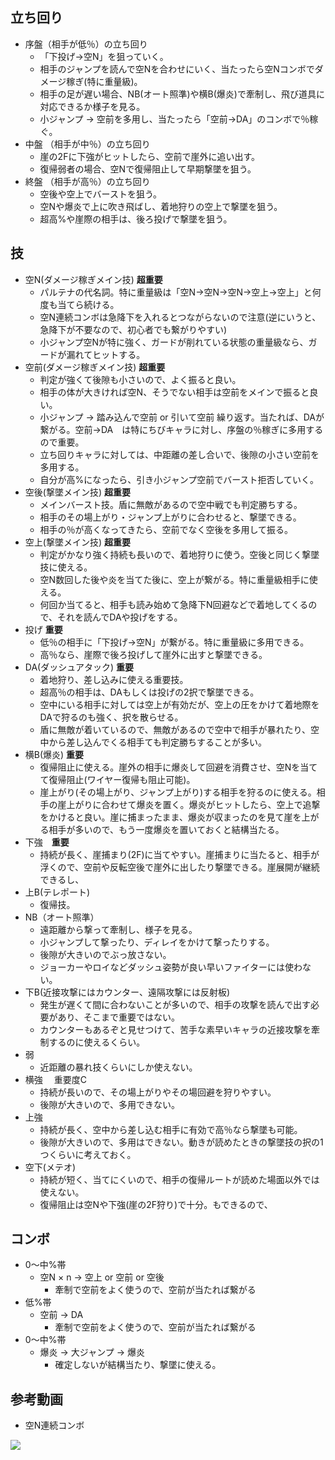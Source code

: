 
## 立ち回り


- 序盤（相手が低％）の立ち回り
    - 「下投げ→空N」を狙っていく。
    - 相手のジャンプを読んで空Nを合わせにいく、当たったら空Nコンボでダメージ稼ぎ(特に重量級)。
    - 相手の足が遅い場合、NB(オート照準)や横B(爆炎)で牽制し、飛び道具に対応できるか様子を見る。
    - 小ジャンプ → 空前を多用し、当たったら「空前→DA」のコンボで％稼ぐ。
- 中盤 （相手が中％）の立ち回り
    - 崖の2Fに下強がヒットしたら、空前で崖外に追い出す。
    - 復帰弱者の場合、空Nで復帰阻止して早期撃墜を狙う。
- 終盤 （相手が高％）の立ち回り
    - 空後や空上でバーストを狙う。
    - 空Nや爆炎で上に吹き飛ばし、着地狩りの空上で撃墜を狙う。
    - 超高%や崖際の相手は、後ろ投げで撃墜を狙う。

## 技

- 空N(ダメージ稼ぎメイン技) **超重要**
    - パルテナの代名詞。特に重量級は「空N→空N→空N→空上→空上」と何度も当てら続ける。
    - 空N連続コンボは急降下を入れるとつながらないので注意(逆にいうと、急降下が不要なので、初心者でも繋がりやすい)
    - 小ジャンプ空Nが特に強く、ガードが削れている状態の重量級なら、ガードが漏れてヒットする。
- 空前(ダメージ稼ぎメイン技) **超重要**
    - 判定が強くて後隙も小さいので、よく振ると良い。
    - 相手の体が大きければ空N、そうでない相手は空前をメインで振ると良い。
    - 小ジャンプ → 踏み込んで空前 or 引いて空前 繰り返す。当たれば、DAが繋がる。空前→DA　は特にちびキャラに対し、序盤の％稼ぎに多用するので重要。
    - 立ち回りキャラに対しては、中距離の差し合いで、後隙の小さい空前を多用する。
    - 自分が高%になったら、引き小ジャンプ空前でバースト拒否していく。
- 空後(撃墜メイン技) **超重要**
    - メインバースト技。盾に無敵があるので空中戦でも判定勝ちする。
    - 相手のその場上がり・ジャンプ上がりに合わせると、撃墜できる。
    - 相手の％が高くなってきたら、空前でなく空後を多用して振る。
- 空上(撃墜メイン技) **超重要**
    - 判定がかなり強く持続も長いので、着地狩りに使う。空後と同じく撃墜技に使える。
    - 空N数回した後や炎を当てた後に、空上が繋がる。特に重量級相手に使える。
    - 何回か当てると、相手も読み始めて急降下N回避などで着地してくるので、それを読んでDAや投げをする。
- 投げ **重要**
    - 低％の相手に「下投げ→空N」が繋がる。特に重量級に多用できる。
   - 高％なら、崖際で後ろ投げして崖外に出すと撃墜できる。
- DA(ダッシュアタック) **重要**
    - 着地狩り、差し込みに使える重要技。
    - 超高％の相手は、DAもしくは投げの2択で撃墜できる。
    - 空中にいる相手に対しては空上が有効だが、空上の圧をかけて着地際をDAで狩るのも強く、択を散らせる。
    - 盾に無敵が着いているので、無敵があるので空中で相手が暴れたり、空中から差し込んでくる相手ても判定勝ちすることが多い。
- 横B(爆炎) **重要**
    - 復帰阻止に使える。崖外の相手に爆炎して回避を消費させ、空Nを当てて復帰阻止(ワイヤー復帰も阻止可能)。
    - 崖上がり(その場上がり、ジャンプ上がり)する相手を狩るのに使える。相手の崖上がりに合わせて爆炎を置く。爆炎がヒットしたら、空上で追撃をかけると良い。崖に捕まったまま、爆炎が収まったのを見て崖を上がる相手が多いので、もう一度爆炎を置いておくと結構当たる。
- 下強　**重要**
    - 持続が長く、崖捕まり(2F)に当てやすい。崖捕まりに当たると、相手が浮くので、空前や反転空後で崖外に出したり撃墜できる。崖展開が継続できるし、
- 上B(テレポート)
    - 復帰技。
- NB（オート照準）
    - 遠距離から撃って牽制し、様子を見る。
    - 小ジャンプして撃ったり、ディレイをかけて撃ったりする。
    - 後隙が大きいのでぶっ放さない。
    - ジョーカーやロイなどダッシュ姿勢が良い早いファイターには使わない。
- 下B(近接攻撃にはカウンター、遠隔攻撃には反射板)
    - 発生が遅くて間に合わないことが多いので、相手の攻撃を読んで出す必要があり、そこまで重要ではない。
    - カウンターもあるぞと見せつけて、苦手な素早いキャラの近接攻撃を牽制するのに使えるくらい。
- 弱
    - 近距離の暴れ技くらいにしか使えない。
- 横強　 重要度C
    - 持続が長いので、その場上がりやその場回避を狩りやすい。
    - 後隙が大きいので、多用できない。
- 上強 
    - 持続が長く、空中から差し込む相手に有効で高％なら撃墜も可能。
    - 後隙が大きいので、多用はできない。動きが読めたときの撃墜技の択の1つくらいに考えておく。
- 空下(メテオ)
    - 持続が短く、当てにくいので、相手の復帰ルートが読めた場面以外では使えない。
    - 復帰阻止は空Nや下強(崖の2F狩り)で十分。もできるので、


## コンボ

- 0〜中%帯
	- 空N × n → 空上 or  空前 or 空後
		- 牽制で空前をよく使うので、空前が当たれば繋がる
- 低%帯
	- 空前 → DA 
		- 牽制で空前をよく使うので、空前が当たれば繋がる
- 0〜中%帯
	- 爆炎 → 大ジャンプ → 爆炎
        - 確定しないが結構当たり、撃墜に使える。



## 参考動画

- 空N連続コンボ

[![](https://img.youtube.com/vi/Wyc3fYfvrFo/0.jpg)](https://www.youtube.com/watch?v=Wyc3fYfvrFo)
